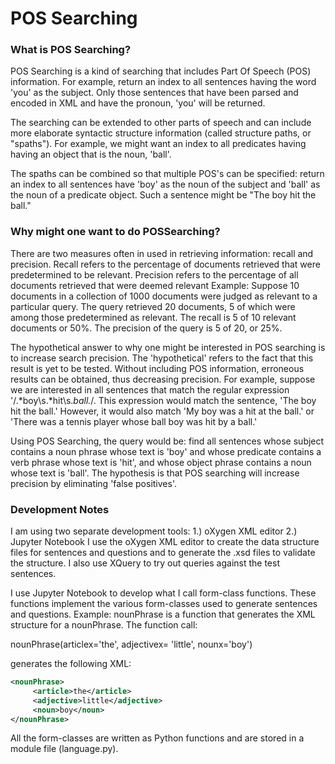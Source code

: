 # POS Searching
### What is POS Searching?

POS Searching is a kind of searching that includes Part Of Speech (POS) information.
For example, return an index to all sentences having the word 'you' as the subject.
Only those sentences that have been parsed and encoded in XML and have the pronoun, 'you'
will be returned.

The searching can be extended to other parts of speech and can include more elaborate syntactic
structure information (called structure paths, or "spaths").  For example, we might want an index to all predicates having having an object
that is the noun, 'ball'.

The spaths can be combined so that multiple POS's can be specified: return an index to all
sentences have 'boy' as the noun of the subject and 'ball' as the noun of a predicate object.
Such a sentence might be "The boy hit the ball."

### Why might one want to do POSSearching?
There are two measures often in used in retrieving information: recall and precision.
Recall refers to the percentage of documents retrieved that were predetermined to be relevant.
Precision refers to the percentage of all documents retrieved that were deemed relevant
Example:  Suppose 10 documents in a collection of 1000 documents were judged as relevant to a particular query.
The query retrieved 20 documents, 5 of which were among those predetermined as relevant.  The recall is 5 of 10 relevant documents
or 50%.  The precision of the query is 5 of 20, or 25%.

The hypothetical answer to why one might be interested in POS searching is to increase search precision.
The 'hypothetical' refers to the fact that this result is yet to be tested.
Without including POS information, erroneous results can be obtained, thus decreasing precision.  For example, suppose we
are interested in all sentences that match the regular expression '/.*boy\s.*hit\s.*ball.*/.
This expression would match the sentence, 'The boy hit the ball.'  However, it would also match
'My boy was a hit at the ball.' or 'There was a tennis player whose ball boy was hit by a ball.'

Using POS Searching, the query would be: find all sentences whose subject contains a noun phrase whose text is 'boy' and whose
predicate contains a verb phrase whose text is 'hit', and whose object phrase contains a noun whose text is 'ball'.
The hypothesis is that POS searching will increase precision by eliminating 'false positives'.

### Development Notes

I am using two separate development tools:
  1.) oXygen XML editor
  2.) Jupyter Notebook
I use the oXygen XML editor to create the data structure files for sentences and questions and to
generate the .xsd files to validate the structure.  I also use XQuery to try out queries against 
the test sentences.

I use Jupyter Notebook to develop what I call form-class functions.  These functions implement the
various form-classes used to generate sentences and questions.  Example: nounPhrase is a function that
generates the XML structure for a nounPhrase.  The function call:

nounPhrase(articlex='the', adjectivex= 'little', nounx='boy')

generates the following XML:
```` xml
<nounPhrase>
     <article>the</article>
     <adjective>little</adjective>
     <noun>boy</noun>
</nounPhrase>
````
 All the form-classes are written as Python functions and are stored in a module file (language.py).
 
 

